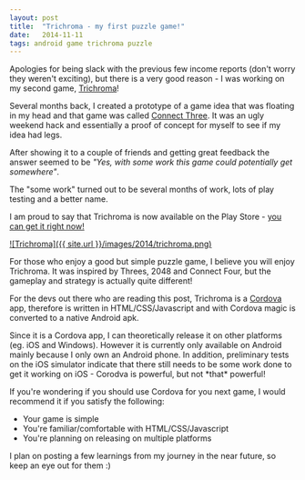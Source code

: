 ```yaml
---
layout: post
title:  "Trichroma - my first puzzle game!"
date:   2014-11-11
tags: android game trichroma puzzle
---
```


Apologies for being slack with the previous few income reports (don't worry they weren't exciting), but there is a very good reason - I was working on my second game, [Trichroma](https://play.google.com/store/apps/details?id=com.psychopyko.dx3.trichroma)!

Several months back, I created a prototype of a game idea that was floating in my head and that game was called [Connect Three](http://dx3.psychopyko.com/2014/03/30/introducing-connect-three/). It was an ugly weekend hack and essentially a proof of concept for myself to see if my idea had legs.

After showing it to a couple of friends and getting great feedback the answer seemed to be *"Yes, with some work this game could potentially get somewhere"*.

The "some work" turned out to be several months of work, lots of play testing and a better name.

I am proud to say that Trichroma is now available on the Play Store - [you can get it right now!](https://play.google.com/store/apps/details?id=com.psychopyko.dx3.trichroma)

[![Trichroma]({{ site.url }}/images/2014/trichroma.png)](https://play.google.com/store/apps/details?id=com.psychopyko.dx3.trichroma)

For those who enjoy a good but simple puzzle game, I believe you will enjoy Trichroma. It was inspired by Threes, 2048 and Connect Four, but the gameplay and strategy is actually quite different!

For the devs out there who are reading this post, Trichroma is a [Cordova](http://cordova.apache.org) app, therefore is written in HTML/CSS/Javascript and with Cordova magic is converted to a native Android apk.

Since it is a Cordova app, I can theoretically release it on other platforms (eg. iOS and Windows). However it is currently only available on Android mainly because I only own an Android phone. In addition, preliminary tests on the iOS simulator indicate that there still needs to be some work done to get it working on iOS - Corodva is powerful, but not \*that\* powerful!

If you're wondering if you should use Cordova for you next game, I would recommend it if you satisfy the following:

* Your game is simple
* You're familiar/comfortable with HTML/CSS/Javascript
* You're planning on releasing on multiple platforms

I plan on posting a few learnings from my journey in the near future, so keep an eye out for them :)